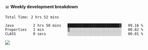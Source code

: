 

📊 **Weekly development breakdown**
<!--START_SECTION:waka-->

```text
Total Time: 2 hrs 52 mins

Java         2 hrs 50 mins   ████████████████████████▓   99.16 %
Properties   1 min           ▒░░░░░░░░░░░░░░░░░░░░░░░░   00.82 %
CLASS        0 secs          ░░░░░░░░░░░░░░░░░░░░░░░░░   00.01 %
```

<!--END_SECTION:waka-->

<p align="left" dir="auto">
  <a href="#">
    <img src="https://github-readme-stats.vercel.app/api?username=JiHongYuan&show_icons=true&inc">
  </a>
</p>
